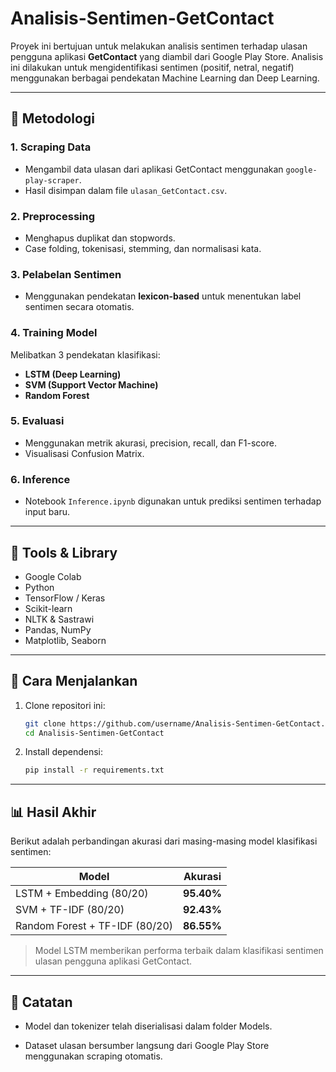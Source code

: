 # Analisis-Sentimen-GetContact

Proyek ini bertujuan untuk melakukan analisis sentimen terhadap ulasan pengguna aplikasi **GetContact** yang diambil dari Google Play Store. Analisis ini dilakukan untuk mengidentifikasi sentimen (positif, netral, negatif) menggunakan berbagai pendekatan Machine Learning dan Deep Learning.

---

## 🧠 Metodologi

### 1. **Scraping Data**
- Mengambil data ulasan dari aplikasi GetContact menggunakan `google-play-scraper`.
- Hasil disimpan dalam file `ulasan_GetContact.csv`.

### 2. **Preprocessing**
- Menghapus duplikat dan stopwords.
- Case folding, tokenisasi, stemming, dan normalisasi kata.

### 3. **Pelabelan Sentimen**
- Menggunakan pendekatan **lexicon-based** untuk menentukan label sentimen secara otomatis.

### 4. **Training Model**
Melibatkan 3 pendekatan klasifikasi:
- **LSTM (Deep Learning)**  
- **SVM (Support Vector Machine)**  
- **Random Forest**

### 5. **Evaluasi**
- Menggunakan metrik akurasi, precision, recall, dan F1-score.
- Visualisasi Confusion Matrix.

### 6. **Inference**
- Notebook `Inference.ipynb` digunakan untuk prediksi sentimen terhadap input baru.

---

## 💼 Tools & Library

- Google Colab
- Python
- TensorFlow / Keras
- Scikit-learn
- NLTK & Sastrawi
- Pandas, NumPy
- Matplotlib, Seaborn

---

## 🚀 Cara Menjalankan

1. Clone repositori ini:
   ```bash
   git clone https://github.com/username/Analisis-Sentimen-GetContact.git
   cd Analisis-Sentimen-GetContact

2. Install dependensi:
    ```bash
   pip install -r requirements.txt

---

## 📊 Hasil Akhir

Berikut adalah perbandingan akurasi dari masing-masing model klasifikasi sentimen:

| Model                       | Akurasi  |
|----------------------------|----------|
| LSTM + Embedding (80/20)   | **95.40%** |
| SVM + TF-IDF (80/20)       | **92.43%** |
| Random Forest + TF-IDF (80/20) | **86.55%** |

> Model LSTM memberikan performa terbaik dalam klasifikasi sentimen ulasan pengguna aplikasi GetContact.

---

## 📌 Catatan

- Model dan tokenizer telah diserialisasi dalam folder Models.

- Dataset ulasan bersumber langsung dari Google Play Store menggunakan scraping otomatis.




